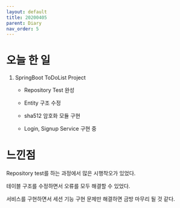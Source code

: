 ```yaml
---
layout: default
title: 20200405
parent: Diary
nav_order: 5
---
```


# 오늘 한 일

1. SpringBoot ToDoList Project

    * Repository Test 완성

    * Entity 구조 수정

    * sha512 암호화 모듈 구현

    * Login, Signup Service 구현 중

# 느낀점

Repository test를 하는 과정에서 많은 시행착오가 있었다.

테이블 구조를 수정하면서 오류를 모두 해결할 수 있었다.

서비스를 구현하면서 세션 기능 구현 문제만 해결하면 금방 마무리 될 것 같다.